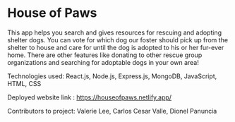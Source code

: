 # House of Paws

This app helps you search and gives resources for rescuing and adopting shelter dogs. You can vote for which dog our foster should pick up from the shelter to house and care for until the dog is adopted to his or her fur-ever home. There are other features like donating to other rescue group organizations and searching for adoptable dogs in your own area!

Technologies used: React.js, Node.js, Express.js, MongoDB, JavaScript, HTML, CSS

Deployed website link : https://houseofpaws.netlify.app/

Contributors to project: Valerie Lee, Carlos Cesar Valle, Dionel Panuncia
